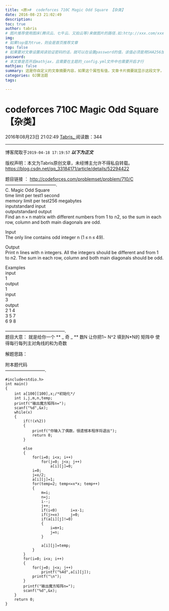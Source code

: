 ```yaml
---
title: <原>#  codeforces 710C Magic Odd Square 【杂类】
date: 2016-08-23 21:02:49
description:
toc: true
author: tabris
# 图片推荐使用图床(腾讯云、七牛云、又拍云等)来做图片的路径.如:http://xxx.com/xxx.jpg
img: 
# 如果top值为true，则会是首页推荐文章
top: false
# 如果要对文章设置阅读验证密码的话，就可以在设置password的值，该值必须是用SHA256加密后的密码，防止被他人识破
password: 
# 本文章是否开启mathjax，且需要在主题的_config.yml文件中也需要开启才行
mathjax: false
summary: 这是你自定义的文章摘要内容，如果这个属性有值，文章卡片摘要就显示这段文字，否则程序会自动截取文章的部分内容作为摘要
categories: OJ算法题
tags:

---
```





#  codeforces 710C Magic Odd Square 【杂类】

2016年08月23日 21:02:49  [ Tabris_ ](https://me.csdn.net/qq_33184171) 阅读数：344


--- 
 博客爬取于`2019-04-18 17:19:57`
***以下为正文***

版权声明：本文为Tabris原创文章，未经博主允许不得私自转载。
https://blog.csdn.net/qq_33184171/article/details/52294422

题目链接 ： [ http://codeforces.com/problemset/problem/710/C
](http://codeforces.com/problemset/problem/710/C)  
———————————–.  
C. Magic Odd Square  
time limit per test1 second  
memory limit per test256 megabytes  
inputstandard input  
outputstandard output  
Find an n × n matrix with different numbers from 1 to n2, so the sum in each
row, column and both main diagonals are odd.

Input  
The only line contains odd integer n (1 ≤ n ≤ 49).

Output  
Print n lines with n integers. All the integers should be different and from 1
to n2. The sum in each row, column and both main diagonals should be odd.

Examples  
input  
1  
output  
1  
input  
3  
output  
2 1 4  
3 5 7  
6 9 8

—————————————–.  
题目大意： 就是给你一个 ** _ 奇 _ ** 数N 让你把1~ N^2 填到N*N的 矩阵中 使得每行每列主对角线的和为奇数

解题思路：

附本题代码  
—————————.

    
    
    #include<stdio.h>
    int main()
    {
        int a[100][100],x;/*初始化*/
        int i,j,m,n,temp;
        printf("输出魔方矩阵n=");
        scanf("%d",&x);
        while(x)
        {
            if(!(x%2))
            {
                printf("你输入了偶数，很遗憾本程序将退出");
                return 0;
            }
    
            else
            {
                for(i=0; i<x; i++)
                    for(j=0; j<x; j++)
                        a[i][j]=0;
                i=0;
                j=x/2;
                a[i][j]=1;
                for(temp=2; temp<=x*x; temp++)
                {
                    m=i;
                    n=j;
                    i--;
                    j++;
                    if(i<0)      i=x-1;
                    if(j>=x)     j=0;
                    if(a[i][j]!=0)
                    {
                        i=m+1;
                        j=n;
                    }
    
                    a[i][j]=temp;
                }
            }
            for(i=0; i<x; i++)
            {
                for(j=0; j<x; j++)
                    printf("%4d",a[i][j]);
                printf("\n");
            }
            printf("输出魔方矩阵n=");
            scanf("%d",&x);
        }
        return 0;
    }

